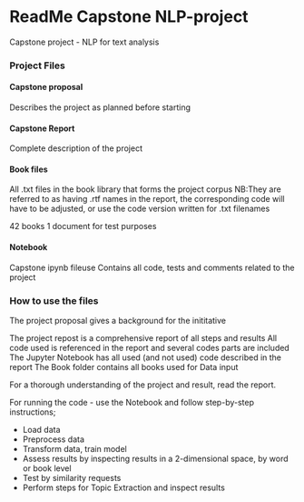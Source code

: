 # ReadMe Capstone NLP-project
Capstone project - NLP for text analysis

### Project Files 

#### Capstone proposal

Describes the project as planned before starting

#### Capstone Report
 
Complete description of the project

#### Book files

All .txt files in the book library that forms the project corpus
NB:They are referred to as having .rtf names in the report, the corresponding code will have to be adjusted, or use the code version written for .txt filenames

42 books
1 document for test purposes

#### Notebook

Capstone ipynb fileuse 
Contains all code, tests and comments related to the project

### How to use the files

The project proposal gives a background for the inititative

The project repost is a comprehensive report of all steps and results
All code used is referenced in the report and several codes parts are included
The Jupyter Notebook has all used (and not used) code described in the report
The Book folder contains all books used for Data input

For a thorough understanding of the project and result, read the report.

For running the code - use the Notebook and follow step-by-step instructions;

- Load data
- Preprocess data
- Transform data, train model
- Assess results by inspecting results in a 2-dimensional space, by word or book level
- Test by similarity requests
- Perform steps for Topic Extraction and inspect results



